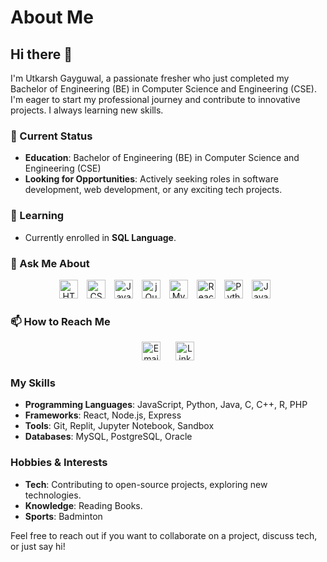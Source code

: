 # About Me

## Hi there 👋

I'm Utkarsh Gayguwal, a passionate fresher who just completed my Bachelor of Engineering (BE) in Computer Science and Engineering (CSE). I'm eager to start my professional journey and contribute to innovative projects. I always learning new skills.

### 💼 Current Status
- **Education**: Bachelor of Engineering (BE) in Computer Science and Engineering (CSE)
- **Looking for Opportunities**: Actively seeking roles in software development, web development, or any exciting tech projects.

### 🌱 Learning
- Currently enrolled in **SQL Language**.

### 💬 Ask Me About

<p align="center">
  <a href="#"><img src="https://img.shields.io/badge/HTML5-E34F26?style=for-the-badge&logo=html5&logoColor=white" alt="HTML5" height="30" style="margin-right: 10px;" /></a>
  <a href="#"><img src="https://img.shields.io/badge/CSS3-1572B6?style=for-the-badge&logo=css3&logoColor=white" alt="CSS3" height="30" style="margin-right: 10px;" /></a>
  <a href="#"><img src="https://img.shields.io/badge/JavaScript-F7DF1E?style=for-the-badge&logo=javascript&logoColor=black" alt="JavaScript" height="30" style="margin-right: 10px;" /></a>
  <a href="#"><img src="https://img.shields.io/badge/jQuery-0769AD?style=for-the-badge&logo=jquery&logoColor=white" alt="jQuery" height="30" style="margin-right: 10px;" /></a>
  <a href="#"><img src="https://img.shields.io/badge/MySQL-4479A1?style=for-the-badge&logo=mysql&logoColor=white" alt="MySQL" height="30" style="margin-right: 10px;" /></a>
<!--   <a href="#"><img src="https://img.shields.io/badge/PostgreSQL-336791?style=for-the-badge&logo=postgresql&logoColor=white" alt="PostgreSQL" height="30" style="margin-right: 10px;" /></a>
  <a href="#"><img src="https://img.shields.io/badge/Node.js-339933?style=for-the-badge&logo=nodedotjs&logoColor=white" alt="Node.js" height="30" style="margin-right: 10px;" /></a>
  <a href="#"><img src="https://img.shields.io/badge/Express-000000?style=for-the-badge&logo=express&logoColor=white" alt="Express" height="30" style="margin-right: 10px;" /></a> -->
  <a href="#"><img src="https://img.shields.io/badge/React-20232A?style=for-the-badge&logo=react&logoColor=61DAFB" alt="React" height="30" style="margin-right: 10px;" /></a>
  <a href="#"><img src="https://img.shields.io/badge/Python-3776AB?style=for-the-badge&logo=python&logoColor=white" alt="Python" height="30" style="margin-right: 10px;" /></a>
  <a href="#"><img src="https://img.shields.io/badge/Java-007396?style=for-the-badge&logo=java&logoColor=white" alt="Java" height="30" style="margin-right: 10px;" /></a>
<!--   <a href="#"><img src="https://img.shields.io/badge/R-276DC3?style=for-the-badge&logo=r&logoColor=white" alt="R" height="30" style="margin-right: 10px;" /></a> -->
</p>



### 📫 How to Reach Me
<p align="center">
  <a href="mailto:utkarshgayguwal123@gmail.com"><img src="https://img.shields.io/badge/Email-D14836?style=for-the-badge&logo=gmail&logoColor=white" alt="Email" height="30" style="margin-right: 20px;" /></a>
  <a href="https://linkedin.com/in/utkarshgayguwal"><img src="https://img.shields.io/badge/LinkedIn-0A66C2?style=for-the-badge&logo=linkedin&logoColor=white" alt="LinkedIn" height="30" /></a>
</p>


### My Skills
- **Programming Languages**: JavaScript, Python, Java, C, C++, R, PHP
- **Frameworks**: React, Node.js, Express
- **Tools**: Git, Replit, Jupyter Notebook, Sandbox
- **Databases**: MySQL, PostgreSQL, Oracle

### Hobbies & Interests
- **Tech**: Contributing to open-source projects, exploring new technologies.
- **Knowledge**: Reading Books.
- **Sports**: Badminton

Feel free to reach out if you want to collaborate on a project, discuss tech, or just say hi!

